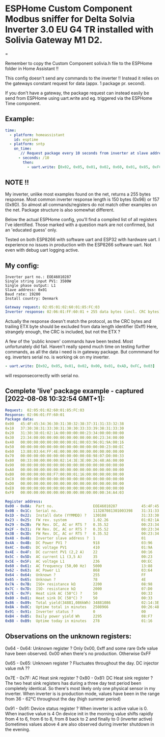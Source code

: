 
#          ESPHome Custom Component Modbus sniffer for Delta Solvia Inverter 3.0 EU G4 TR installed with Solivia Gateway M1 D2.
=

Remember to copy the Custom Component solivia.h file to the ESPHome folder in
Home Assistant !!

This config doesn't send any commands to the inverter !!
Instead it relies on the gateways constant request for data (appx. 1 package pr. second).

If you don't have a gateway, the package request can instead easily be send from
ESPHome using uart.write and eg. triggered via the ESPHome Time component.

## Example:
```yaml
time:
  - platform: homeassistant
    id: esptime
  - platform: sntp
    on_time:
       // Request package every 10 seconds from inverter at slave address: 0x01
      - seconds: /10
        then:
          - uart.write: [0x02, 0x05, 0x01, 0x02, 0x60, 0x01, 0x85, 0xFC, 0x03]
```

## NOTE !!
My inverter, unlike most examples found on the net, returns a 255 bytes
response. Most common inverter response length is 150 bytes (0x96) or 157 (0x9D).
So almost all commands/registers do not match other examples on the net.
Package structure is also somewhat different.

Below the actual ESPHome config, you'll find a compiled list of all registers
I've identified. Those marked with a question mark are not confirmed,
but an 'educated guess' only.

Tested on both ESP8266 with software uart and ESP32 with hardware uart.
I experience no issues in production with the ESP8266 software uart.
Not even with debug uart logging active.

## My config:
```
Inverter part no.: EOE46010287
Single string input PV1: 3500W
Single phase output: L1
Slave address: 0x01
Baud rate: 19200
Install country: Denmark
```

```yaml
Gateway request: 02:05:01:02:60:01:85:FC:03
Inverter response: 02:06:01:FF:60:01 + 255 data bytes (incl. CRC bytes) + ETX byte
```

Actually the response doesn't match the protocol, as the CRC bytes and trailing
ETX byte should be excluded from data length identifier (0xff)
Here, strangely enough, the CRC is included, but not the ETX ?

A few of the 'public known' commands have been tested. Most unfortunately did fail.
Haven't really spend much time on testing further commands, as all the data
i need is in gateway package.
But commmand for eg. inverters serial no. is working ok on my inverter.
```yaml
- uart.write: [0x02, 0x05, 0x01, 0x02, 0x00, 0x01, 0xAD, 0xFC, 0x03]
```
will responsecorrectly with serial no.

## Complete 'live' package example - captured [2022-08-08 10:32:54 GMT+1]:

```yaml
Request:  02:05:01:02:60:01:85:FC:03
Response: 02:06:01:FF:60:01
Package data:
0x00   45:4F:45:34:36:30:31:30:32:38:37:31:31:33:32:38
0x10   37:30:38:31:33:30:31:30:30:33:33:39:38:31:33:30
0x20   31:30:38:01:02:1A:00:00:00:00:23:34:00:00:00:00
0x30   23:34:00:00:00:00:00:00:00:00:00:00:23:34:00:00
0x40   00:00:00:00:00:00:00:00:01:00:03:96:01:9A:00:16
0x50   00:00:00:00:00:00:00:00:00:00:00:00:00:23:00:EC
0x60   13:88:03:64:FF:4E:00:00:00:00:00:00:00:00:00:00
0x70   00:00:00:00:00:00:00:00:00:00:08:98:07:D0:00:33
0x80   00:33:00:00:00:00:02:14:3E:3E:00:26:48:A6:00:00
0x90   00:00:00:00:00:00:00:00:00:00:00:00:00:00:00:00
0xA0   00:00:00:00:00:00:00:00:00:00:00:00:00:00:00:00
0xB0   00:00:00:00:08:F7:00:00:01:16:00:00:00:00:00:00
0xC0   00:00:00:00:00:00:00:00:00:00:00:00:00:00:00:00
0xD0   00:00:00:00:00:00:00:00:00:00:00:00:00:00:00:00
0xE0   00:00:00:00:00:00:00:00:00:00:00:00:00:00:00:00
0xF0   00:00:00:00:00:00:00:00:00:00:00:00:00:34:A4:03

Register address:
0x00 - 0x0A:  Part no.                  EOE46010287           45:4F:45:34:36:30:31:30:32:38:37
0x0B - 0x1C:  Serial no.                113287081301003398    31:31:33:32:38:37:30:38:31:33:30:31:30:30:33:33:39:38
0x1D - 0x22:  Install date (YYMMDD) ?   130108                31:33:30:31:30:38
0x23 - 0x25:  FW rev. system            1.02.26               01:02:1A
0x29 - 0x2B:  FW Rev. DC, AC or RTS ?   0.35.52               00:23:34
0x2F - 0x31:  FW Rev. DC, AC or RTS ?   0.35.52               00:23:34
0x3B - 0x3D:  FW Rev. DC, AC or RTS ?   0.35.52               00:23:34
0x48 - 0x48:  Inverter slave address ?  1                     01
0x4A - 0x4B:  DC Power PV1 ?            918                   03:96
0x4C - 0x4D:  DC voltage PV1            410                   01:9A
0x4E - 0x4F:  DC current PV1 (2,2 A)    22                    00:16
0x5C - 0x5D:  AC current L1 (3,5 A)     35                    00:23
0x5E - 0x5F:  AC voltage L1             236                   00:EC
0x60 - 0x61:  AC frequency (50,00 Hz)   5000                  13:88
0x62 - 0x63:  AC Power L1               868                   03:64
0x64 - 0x64:  Unknown ?                 255                   FF
0x65 - 0x65:  Unknown ?                 78                    4E
0x7A - 0x7B:  ISO+ resistance kΩ        2200                  08:98
0x7C - 0x7D:  ISO- resistance kΩ        2000                  07:D0
0x7E - 0x7F:  Heat sink AC (50°C) ?     50                    00:33
0x80 - 0x81:  Heat sink DC (50°C) ?     50                    00:33
0x86 - 0x89:  Total yield(34881,086kWh) 34881086              02:14:3E:3E
0x8A - 0x8C:  Uptime total in minutes   2508966               00:26:48:A6
0x91 - 0x91:  Inverter status ?         0                     00
0xB4 - 0xB5:  Daily power yield Wh      2295                  08:F7
0xB8 - 0xB9:  Uptime today in minutes   278                   01:16
```

## Observations on the unknown registers:

0x64 - 0x64: Unknown register ?
Only 0x00, 0xff and some rare 0xfe value have been observed. 0x00 when there's no production. Otherwise 0xFF

0x65 - 0x65: Unknown register ?
Fluctuates throughout the day. DC injector value mA ??

0x7E - 0x7F: AC Heat sink register ?
0x80 - 0x81: DC Heat sink register ?
The two heat sink registers has during a three day test period been completely identical.
So there's most likely only one physical sensor in my inverter.
When inverter is is production mode, values have been in the range from 36 - 62°C throughout the day (high summer period)

0x91 - 0x91: Device status register ?
When inverter is active value is 0. When inactive value is 4
On device init in the morning value shifts rapidly from 4 to 6, from 6 to 8, from 8 back to 2 and finally to 0 (inverter active)
Sometimes values above 4 are also observed during inverter shutdown in the evening.
